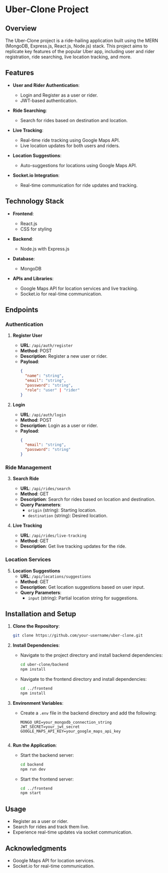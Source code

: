 # Uber-Clone Project

## Overview
The Uber-Clone project is a ride-hailing application built using the MERN (MongoDB, Express.js, React.js, Node.js) stack. This project aims to replicate key features of the popular Uber app, including user and rider registration, ride searching, live location tracking, and more.

## Features
- **User and Rider Authentication**:
  - Login and Register as a user or rider.
  - JWT-based authentication.

- **Ride Searching**:
  - Search for rides based on destination and location.

- **Live Tracking**:
  - Real-time ride tracking using Google Maps API.
  - Live location updates for both users and riders.

- **Location Suggestions**:
  - Auto-suggestions for locations using Google Maps API.

- **Socket.io Integration**:
  - Real-time communication for ride updates and tracking.

## Technology Stack
- **Frontend**:
  - React.js
  - CSS for styling

- **Backend**:
  - Node.js with Express.js

- **Database**:
  - MongoDB

- **APIs and Libraries**:
  - Google Maps API for location services and live tracking.
  - Socket.io for real-time communication.

## Endpoints

### Authentication
1. **Register User**
   - **URL**: `/api/auth/register`
   - **Method**: POST
   - **Description**: Register a new user or rider.
   - **Payload**:
     ```json
     {
       "name": "string",
       "email": "string",
       "password": "string",
       "role": "user" | "rider"
     }
     ```

2. **Login**
   - **URL**: `/api/auth/login`
   - **Method**: POST
   - **Description**: Login as a user or rider.
   - **Payload**:
     ```json
     {
       "email": "string",
       "password": "string"
     }
     ```

### Ride Management
3. **Search Ride**
   - **URL**: `/api/rides/search`
   - **Method**: GET
   - **Description**: Search for rides based on location and destination.
   - **Query Parameters**:
     - `origin` (string): Starting location.
     - `destination` (string): Desired location.

4. **Live Tracking**
   - **URL**: `/api/rides/live-tracking`
   - **Method**: GET
   - **Description**: Get live tracking updates for the ride.

### Location Services
5. **Location Suggestions**
   - **URL**: `/api/locations/suggestions`
   - **Method**: GET
   - **Description**: Get location suggestions based on user input.
   - **Query Parameters**:
     - `input` (string): Partial location string for suggestions.

## Installation and Setup

1. **Clone the Repository**:
   ```bash
   git clone https://github.com/your-username/uber-clone.git
   ```

2. **Install Dependencies**:
   - Navigate to the project directory and install backend dependencies:
     ```bash
     cd uber-clone/backend
     npm install
     ```
   - Navigate to the frontend directory and install dependencies:
     ```bash
     cd ../frontend
     npm install
     ```

3. **Environment Variables**:
   - Create a `.env` file in the backend directory and add the following:
     ```env
     MONGO_URI=your_mongodb_connection_string
     JWT_SECRET=your_jwt_secret
     GOOGLE_MAPS_API_KEY=your_google_maps_api_key
   ```

4. **Run the Application**:
   - Start the backend server:
     ```bash
     cd backend
     npm run dev
     ```
   - Start the frontend server:
     ```bash
     cd ../frontend
     npm start
     ```

## Usage
- Register as a user or rider.
- Search for rides and track them live.
- Experience real-time updates via socket communication.

## Acknowledgments
- Google Maps API for location services.
- Socket.io for real-time communication.

